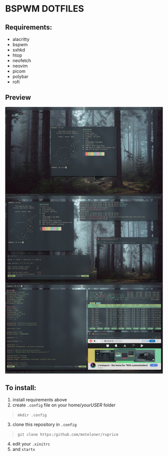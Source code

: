 # BSPWM DOTFILES

## Requirements:
- alacritty
- bspwm
- sxhkd
- htop
- neofetch
- neovim
- picom
- polybar
- rofi

## Preview
![screenshots](preview.jpg)

## To install:
1. install requirements above
2. create `.config` file on your home/*yourUSER* folder
>`mkdir .config`
3. clone this repository in `.config`
>`git clone https:/github.com/moteloner/ruprice`
4. edit your `.xinitrc`
5. and `startx`
